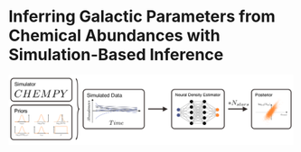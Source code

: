 # Inferring Galactic Parameters from Chemical Abundances with Simulation-Based Inference

![](plots/sbi2.png)